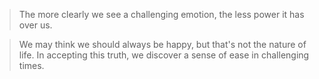 
> The more clearly we see a challenging emotion, the less power it has over us.

> We may think we should always be happy, but that's not the nature of life. In accepting this truth, we discover a sense of ease in challenging times.
